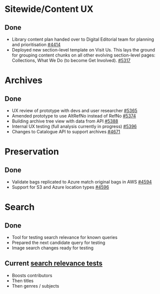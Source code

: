 # Sitewide/Content UX
## Done
- Library content plan handed over to Digital Editorial team for planning and prioritisation [#4414](https://github.com/wellcomecollection/wellcomecollection.org/issues/4414)
- Deployed new section-level template on Visit Us. This lays the ground for grouping content chunks on all other evolving section-level pages: Collections, What We Do (to become Get Involved). [#5317](https://github.com/wellcomecollection/wellcomecollection.org/issues/5317)


# Archives
## Done
- UX review of prototype with devs and user researcher [#5365](https:/github.com/wellcomecollection/wellcomecollection.org/issues/5365)
- Amended prototype to use AltRefNo instead of RefNo [#5374](https://github.com/wellcomecollection/wellcomecollection.org/pull/5374)
- Building archive tree view with data from API [#5388](https://github.com/wellcomecollection/wellcomecollection.org/pull/5388)
- Internal UX testing (full analysis currently in progress) [#5396](https://github.com/wellcomecollection/wellcomecollection.org/issues/5396)
- Changes to Catalogue API to support archives [#4671](https://github.com/wellcomecollection/platform/issues/4671)


# Preservation 
## Done
- Validate bags replicated to Azure match original bags in AWS [#4594](https://github.com/wellcomecollection/platform/issues/4594)
- Support for S3 and Azure location types [#4596](https://github.com/wellcomecollection/platform/issues/4596)


# Search
## Done
- Tool for testing search relevance for known queries
- Prepared the next candidate query for testing
- Image search changes ready for testing

## Current [search relevance tests](https://docs.wellcomecollection.org/catalogue/search/tests)
- Boosts contributors
- Then titles
- Then genres / subjects
